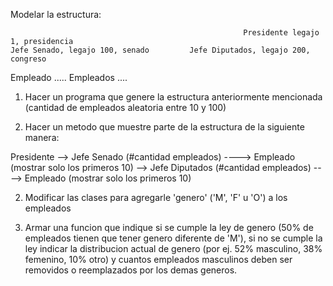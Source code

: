 Modelar la estructura:

														Presidente legajo 1, presidencia
	Jefe Senado, legajo 100, senado			Jefe Diputados, legajo 200, congreso
Empleado	.....								Empleados ....

1) Hacer un programa que genere la estructura anteriormente mencionada (cantidad de empleados aleatoria entre 10 y 100)

2) Hacer un metodo que muestre parte de la estructura de la siguiente manera:

Presidente
--> Jefe Senado (#cantidad empleados)
----> Empleado (mostrar solo los primeros 10)
--> Jefe Diputados (#cantidad empleados)
----> Empleado (mostrar solo los primeros 10)

2) Modificar las clases para agregarle 'genero' ('M', 'F' u 'O') a los empleados

3) Armar una funcion que indique si se cumple la ley de genero (50% de empleados tienen que tener genero diferente de 'M'), si no se cumple la ley indicar la distribucion actual de genero (por ej. 52% masculino, 38% femenino, 10% otro) y cuantos empleados masculinos deben ser removidos o reemplazados por los demas generos.





